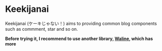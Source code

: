 # Keekijanai

Keekijanai (ケーキじゃない！) aims to providing common blog components such as commment, star and so on.  

**Before trying it, I recommend to use another library, [Waline](https://waline.js.org/), which has more**